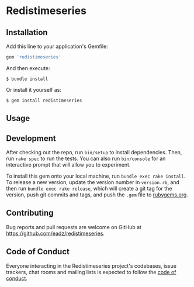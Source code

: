 # Redistimeseries

## Installation

Add this line to your application's Gemfile:

```ruby
gem 'redistimeseries'
```

And then execute:

    $ bundle install

Or install it yourself as:

    $ gem install redistimeseries

## Usage

## Development

After checking out the repo, run `bin/setup` to install dependencies. Then, run `rake spec` to run the tests. You can also run `bin/console` for an interactive prompt that will allow you to experiment.

To install this gem onto your local machine, run `bundle exec rake install`. To release a new version, update the version number in `version.rb`, and then run `bundle exec rake release`, which will create a git tag for the version, push git commits and tags, and push the `.gem` file to [rubygems.org](https://rubygems.org).

## Contributing

Bug reports and pull requests are welcome on GitHub at https://github.com/eadz/redistimeseries.

## Code of Conduct

Everyone interacting in the Redistimeseries project's codebases, issue trackers, chat rooms and mailing lists is expected to follow the [code of conduct](https://github.com/eadz/redistimeseries/blob/master/CODE_OF_CONDUCT.md).
